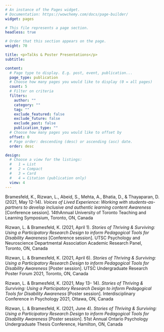 ```yaml
---
# An instance of the Pages widget.
# Documentation: https://wowchemy.com/docs/page-builder/
widget: pages

# This file represents a page section.
headless: true

# Order that this section appears on the page.
weight: 70

title: <p>Talks & Poster Presentations</p>
subtitle:

content:
  # Page type to display. E.g. post, event, publication...
  page_type: publication
  # Choose how many pages you would like to display (0 = all pages)
  count: 5
  # Filter on criteria
  filters:
    author: ""
    category: ""
    tag: ""
    exclude_featured: false
    exclude_future: false
    exclude_past: false
    publication_type: ""
  # Choose how many pages you would like to offset by
  offset: 0
  # Page order: descending (desc) or ascending (asc) date.
  order: desc

design:
  # Choose a view for the listings:
  #   1 = List
  #   2 = Compact
  #   3 = Card
  #   4 = Citation (publication only)
  view: 4
---
```

Bramesfeld, K., Rizwan, L., Abeid, S., Mehta, A., Bhatia, D., & Thayaparan, D. (2021, May 12-14). <em>Voices of Lived Experience: Working with students-as-partners to develop inclusive and authentic learning content Awareness</em> [Conference session]. 14thAnnual University of Toronto Teaching and Learning Symposium, Toronto, ON, Canada 

Rizwan, L. & Bramesfeld, K. (2021, April 1). <em>Stories of Thriving & Surviving: Using a Participatory Research Design to inform Pedagogical Tools for Disability Awareness</em> [Conference session]. UTSC Psychology and Neuroscience Departmental Association Academic Research Panel, Toronto, ON, Canada 

Rizwan, L. & Bramesfeld, K. (2021, April 6). <em>Stories of Thriving & Surviving: Using a Participatory Research Design to inform Pedagogical Tools for Disability Awareness</em> [Poster session]. UTSC Undergraduate Research Poster Forum 2021, Toronto, ON, Canada 

Rizwan, L. & Bramesfeld, K. (2021, May 13- 14). <em>Stories of Thriving & Surviving: Using a Participatory Research Design to inform Pedagogical Tools for Disability Awareness</em> [Poster session]. Interdisciplinary Conference in Psychology 2021, Ottawa, ON, Canada 

Rizwan, L. & Bramesfeld, K. (2021, June 4). <em>Stories of Thriving & Surviving: Using a Participatory Research Design to inform Pedagogical Tools for Disability Awareness</em> [Poster session]. 51st Annual Ontario Psychology Undergraduate Thesis Conference, Hamilton, ON, Canada


